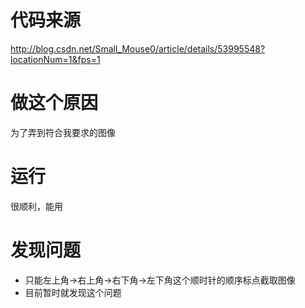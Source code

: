 # 代码来源

http://blog.csdn.net/Small_Mouse0/article/details/53995548?locationNum=1&fps=1


# 做这个原因

为了弄到符合我要求的图像

# 运行

很顺利，能用

# 发现问题

- 只能左上角→右上角→右下角→左下角这个顺时针的顺序标点截取图像
- 目前暂时就发现这个问题